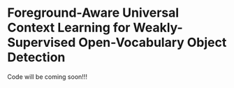 # Foreground-Aware Universal Context Learning for Weakly-Supervised Open-Vocabulary Object Detection
Code will be coming soon!!!
